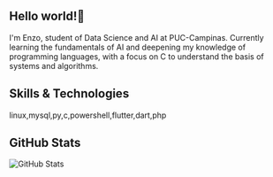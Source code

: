 ## Hello world!🐀

I'm Enzo, student of Data Science and AI at PUC-Campinas. Currently learning the fundamentals of AI and deepening my knowledge of programming languages, with a focus on C to understand the basis of systems and algorithms.

## Skills & Technologies

linux,mysql,py,c,powershell,flutter,dart,php

## GitHub Stats

![GitHub Stats](https://github-readme-stats.vercel.app/api?username=vooort&show_icons=true&theme=radical)
